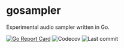# gosampler
Experimental audio sampler written in Go.

<!--[![osampler](https://circleci.com/gh/oletizi/gosampler.svg?style=shield)](https://circleci.com/gh/oletizi/gosampler)-->
[![Go Report Card](https://goreportcard.com/badge/github.com/oletizi/osampler)](https://goreportcard.com/report/github.com/oletizi/osampler)
![Codecov](https://img.shields.io/codecov/c/gh/oletizi/osampler)
![Last commit](https://img.shields.io/github/last-commit/oletizi/sample-library-manager)

